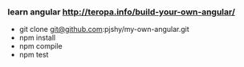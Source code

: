 ### learn angular <http://teropa.info/build-your-own-angular/>

- git clone git@github.com:pjshy/my-own-angular.git
- npm install
- npm compile 
- npm test